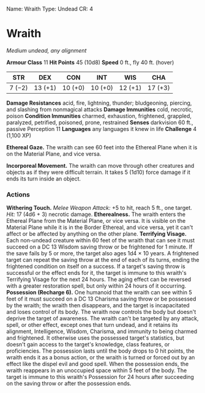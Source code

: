 Name: Wraith
Type: Undead
CR: 4

# Wraith
_Medium undead, any alignment_

**Armour Class** 11
**Hit Points** 45 (10d8)
**Speed** 0 ft., fly 40 ft. (hover)

| STR     | DEX     | CON     | INT     | WIS     | CHA     |
|---------|---------|---------|---------|---------|---------|
| 7 (−2)  | 13 (+1) | 10 (+0) | 10 (+0) | 12 (+1) | 17 (+3) |

**Damage Resistances** acid, fire, lightning, thunder; bludgeoning, piercing, and slashing from nonmagical attacks
**Damage Immunities** cold, necrotic, poison
**Condition Immunities** charmed, exhaustion, frightened, grappled, paralyzed, petrified, poisoned, prone, restrained
**Senses** darkvision 60 ft., passive Perception 11
**Languages** any languages it knew in life
**Challenge** 4 (1,100 XP)

**Ethereal Gaze.** The wraith can see 60 feet into the Ethereal Plane when it is on the Material Plane, and vice versa.

**Incorporeal Movement.** The wraith can move through other creatures and objects as if they were difficult terrain. It takes 5 (1d10) force damage if it ends its turn inside an object.

### Actions 
**Withering Touch.** _Melee Weapon Attack:_ +5 to hit, reach 5 ft., one target. _Hit:_ 17 (4d6 + 3) necrotic damage.
**Etherealness.** The wraith enters the Ethereal Plane from the Material Plane, or vice versa. It is visible on the Material Plane while it is in the Border Ethereal, and vice versa, yet it can't affect or be affected by anything on the other plane.
**Terrifying Visage.** Each non-undead creature within 60 feet of the wraith that can see it must succeed on a DC 13 Wisdom saving throw or be frightened for 1 minute. If the save fails by 5 or more, the target also ages 1d4 × 10 years. A frightened target can repeat the saving throw at the end of each of its turns, ending the frightened condition on itself on a success. If a target's saving throw is successful or the effect ends for it, the target is immune to this wraith's Terrifying Visage for the next 24 hours. The aging effect can be reversed with a greater restoration spell, but only within 24 hours of it occurring.
**Possession (Recharge 6).** One humanoid that the wraith can see within 5 feet of it must succeed on a DC 13 Charisma saving throw or be possessed by the wraith; the wraith then disappears, and the target is incapacitated and loses control of its body. The wraith now controls the body but doesn't deprive the target of awareness. The wraith can't be targeted by any attack, spell, or other effect, except ones that turn undead, and it retains its alignment, Intelligence, Wisdom, Charisma, and immunity to being charmed and frightened. It otherwise uses the possessed target's statistics, but doesn't gain access to the target's knowledge, class features, or proficiencies.
The possession lasts until the body drops to 0 hit points, the wraith ends it as a bonus action, or the wraith is turned or forced out by an effect like the dispel evil and good spell. When the possession ends, the wraith reappears in an unoccupied space within 5 feet of the body. The target is immune to this wraith's Possession for 24 hours after succeeding on the saving throw or after the possession ends.